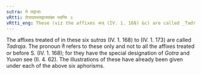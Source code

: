 ```yaml
---
sutra: ते तद्राजाः
vRtti: तेञादयस्तद्राजसंज्ञा भवन्ति ॥
vRtti_eng: These (viz the affixes अञ् (IV. 1. 168) &c) are called _Tadraja_ ('the king there of') affixes.
---
```

The affixes treated of in these six _sutras_ (IV. 1. 168) to (IV. 1. 173) are called _Tadraja_. The pronoun ते refers to these only and not to all the affixes treated or before S. (IV. 1. 168); for they have the special designation of _Gotra_ and _Yuvan_ see (II. 4. 62). The illustrations of these have already been given under each of the above six aphorisms.

